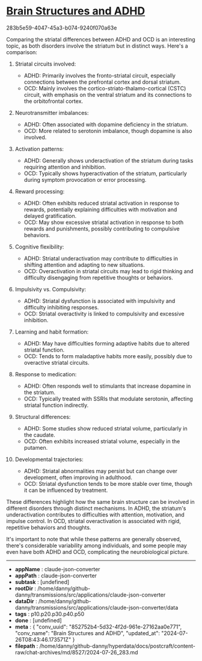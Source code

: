 # [Brain Structures and ADHD](https://claude.ai/chat/852752b4-5d32-4f2d-961e-27162aa0e771)

283b5e59-4047-45a3-b074-9240f070a63e

 Comparing the striatal differences between ADHD and OCD is an interesting topic, as both disorders involve the striatum but in distinct ways. Here's a comparison:

1. Striatal circuits involved:
   - ADHD: Primarily involves the fronto-striatal circuit, especially connections between the prefrontal cortex and dorsal striatum.
   - OCD: Mainly involves the cortico-striato-thalamo-cortical (CSTC) circuit, with emphasis on the ventral striatum and its connections to the orbitofrontal cortex.

2. Neurotransmitter imbalances:
   - ADHD: Often associated with dopamine deficiency in the striatum.
   - OCD: More related to serotonin imbalance, though dopamine is also involved.

3. Activation patterns:
   - ADHD: Generally shows underactivation of the striatum during tasks requiring attention and inhibition.
   - OCD: Typically shows hyperactivation of the striatum, particularly during symptom provocation or error processing.

4. Reward processing:
   - ADHD: Often exhibits reduced striatal activation in response to rewards, potentially explaining difficulties with motivation and delayed gratification.
   - OCD: May show excessive striatal activation in response to both rewards and punishments, possibly contributing to compulsive behaviors.

5. Cognitive flexibility:
   - ADHD: Striatal underactivation may contribute to difficulties in shifting attention and adapting to new situations.
   - OCD: Overactivation in striatal circuits may lead to rigid thinking and difficulty disengaging from repetitive thoughts or behaviors.

6. Impulsivity vs. Compulsivity:
   - ADHD: Striatal dysfunction is associated with impulsivity and difficulty inhibiting responses.
   - OCD: Striatal overactivity is linked to compulsivity and excessive inhibition.

7. Learning and habit formation:
   - ADHD: May have difficulties forming adaptive habits due to altered striatal function.
   - OCD: Tends to form maladaptive habits more easily, possibly due to overactive striatal circuits.

8. Response to medication:
   - ADHD: Often responds well to stimulants that increase dopamine in the striatum.
   - OCD: Typically treated with SSRIs that modulate serotonin, affecting striatal function indirectly.

9. Structural differences:
   - ADHD: Some studies show reduced striatal volume, particularly in the caudate.
   - OCD: Often exhibits increased striatal volume, especially in the putamen.

10. Developmental trajectories:
    - ADHD: Striatal abnormalities may persist but can change over development, often improving in adulthood.
    - OCD: Striatal dysfunction tends to be more stable over time, though it can be influenced by treatment.

These differences highlight how the same brain structure can be involved in different disorders through distinct mechanisms. In ADHD, the striatum's underactivation contributes to difficulties with attention, motivation, and impulse control. In OCD, striatal overactivation is associated with rigid, repetitive behaviors and thoughts.

It's important to note that while these patterns are generally observed, there's considerable variability among individuals, and some people may even have both ADHD and OCD, complicating the neurobiological picture.

---

* **appName** : claude-json-converter
* **appPath** : claude-json-converter
* **subtask** : [undefined]
* **rootDir** : /home/danny/github-danny/transmissions/src/applications/claude-json-converter
* **dataDir** : /home/danny/github-danny/transmissions/src/applications/claude-json-converter/data
* **tags** : p10.p20.p30.p40.p50
* **done** : [undefined]
* **meta** : {
  "conv_uuid": "852752b4-5d32-4f2d-961e-27162aa0e771",
  "conv_name": "Brain Structures and ADHD",
  "updated_at": "2024-07-26T08:43:46.173571Z"
}
* **filepath** : /home/danny/github-danny/hyperdata/docs/postcraft/content-raw/chat-archives/md/8527/2024-07-26_283.md